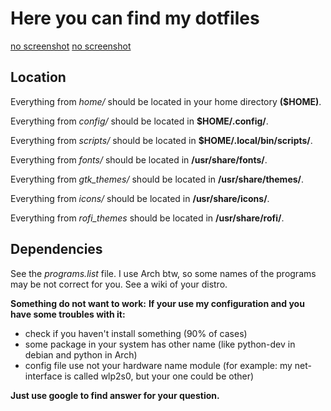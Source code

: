 # Here you can find my dotfiles

[no screenshot](https://raw.githubusercontent.com/doopath/doodots/master/screenshots/Screenshot_1.png)
[no screenshot](https://raw.githubusercontent.com/doopath/doodots/master/screenshots/Screenshot_2.png)

## Location
Everything from *home/* should be located in your home directory **($HOME)**.

Everything from *config/* should be located in **$HOME/.config/**.

Everything from *scripts/* should be located in **$HOME/.local/bin/scripts/**.

Everything from *fonts/* should be located in **/usr/share/fonts/**.

Everything from *gtk_themes/* should be located in **/usr/share/themes/**.

Everything from *icons/* should be located in **/usr/share/icons/**.

Everything from *rofi_themes* should be located in **/usr/share/rofi/**.


## Dependencies
See the *programs.list* file. I use Arch btw, so some names of the programs may be not correct for you. See a wiki of your distro.

**Something do not want to work:**
**If your use my configuration and you have some troubles with it:**
  * check if you haven't install something (90% of cases)
  * some package in your system has other name (like python-dev in debian and python in Arch)
  * config file use not your hardware name module (for example: my net-interface is called wlp2s0, but your one could be other)

**Just use google to find answer for your question.**

